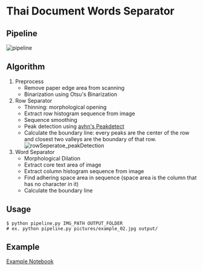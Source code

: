 # Thai Document Words Separator

## Pipeline
![pipeline](https://github.com/Gyoowai/OCR_thaiDocSeperator_2022/blob/master/pictures/pipeline.png)

## Algorithm
1. Preprocess
    - Remove paper edge area from scanning
    - Binarization using Otsu's Binarization
2. Row Separator
    - Thinning: morphological opening
    - Extract row histogram sequence from image
    - Sequence smoothing 
    - Peak detection using [avhn's Peakdetect](https://github.com/avhn/peakdetect)
    - Calculate the boundary line: every peaks are the center of the row and closest two valleys are the boundary of that row.
![rowSeperatoe_peakDetection]()
3. Word Separator
    - Morphological Dilation
    - Extract core text area of image
    - Extract column histogram sequence from image
    - Find adhering space area in sequence (space area is the column that has no character in it)
    -  Calculate the boundary line


## Usage
```
$ python pipeline.py IMG_PATH OUTPUT_FOLDER
# ex. python pipeline.py pictures/example_02.jpg output/
```

## Example
[Example Notebook](example.ipynb)
